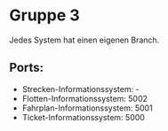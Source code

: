 # Gruppe 3

Jedes System hat einen eigenen Branch.

## Ports:
- Strecken-Informationssystem: -
- Flotten-Informationssystem: 5002
- Fahrplan-Informationssystem: 5001
- Ticket-Informationssystem: 5000
